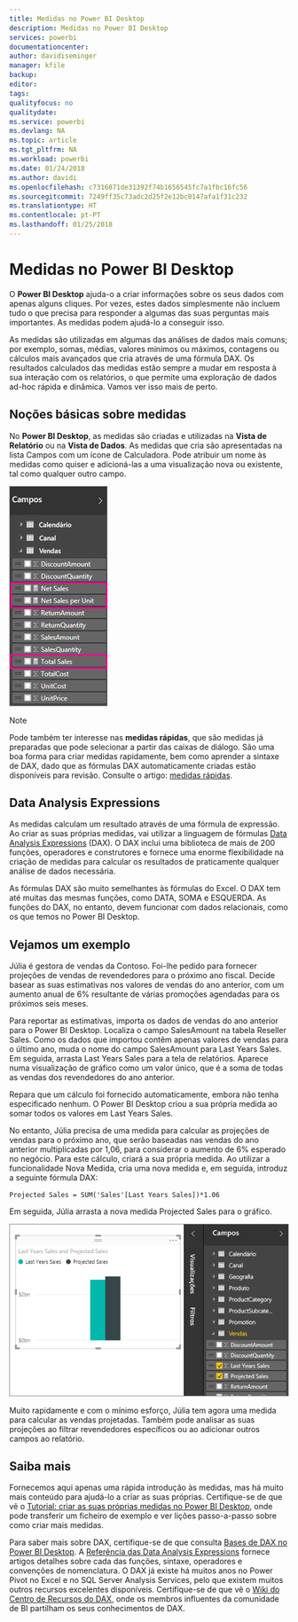 ```yaml
---
title: Medidas no Power BI Desktop
description: Medidas no Power BI Desktop
services: powerbi
documentationcenter: 
author: davidiseminger
manager: kfile
backup: 
editor: 
tags: 
qualityfocus: no
qualitydate: 
ms.service: powerbi
ms.devlang: NA
ms.topic: article
ms.tgt_pltfrm: NA
ms.workload: powerbi
ms.date: 01/24/2018
ms.author: davidi
ms.openlocfilehash: c7316871de31392f74b1656545fc7a1fbc16fc56
ms.sourcegitcommit: 7249ff35c73adc2d25f2e12bc0147afa1f31c232
ms.translationtype: HT
ms.contentlocale: pt-PT
ms.lasthandoff: 01/25/2018
---
```

# <a name="measures-in-power-bi-desktop"></a>Medidas no Power BI Desktop
O **Power BI Desktop** ajuda-o a criar informações sobre os seus dados com apenas alguns cliques. Por vezes, estes dados simplesmente não incluem tudo o que precisa para responder a algumas das suas perguntas mais importantes. As medidas podem ajudá-lo a conseguir isso.

As medidas são utilizadas em algumas das análises de dados mais comuns; por exemplo, somas, médias, valores mínimos ou máximos, contagens ou cálculos mais avançados que cria através de uma fórmula DAX. Os resultados calculados das medidas estão sempre a mudar em resposta à sua interação com os relatórios, o que permite uma exploração de dados ad-hoc rápida e dinâmica. Vamos ver isso mais de perto.

## <a name="understanding-measures"></a>Noções básicas sobre medidas
No **Power BI Desktop**, as medidas são criadas e utilizadas na **Vista de Relatório** ou na **Vista de Dados**. As medidas que cria são apresentadas na lista Campos com um ícone de Calculadora. Pode atribuir um nome às medidas como quiser e adicioná-las a uma visualização nova ou existente, tal como qualquer outro campo.

![](media/desktop-measures/measuresinpbid_measinfieldlist.png)

> [!NOTE]
> Pode também ter interesse nas **medidas rápidas**, que são medidas já preparadas que pode selecionar a partir das caixas de diálogo. São uma boa forma para criar medidas rapidamente, bem como aprender a sintaxe de DAX, dado que as fórmulas DAX automaticamente criadas estão disponíveis para revisão. Consulte o artigo: [medidas rápidas](desktop-quick-measures.md).
> 
> 

## <a name="data-analysis-expressions"></a>Data Analysis Expressions
As medidas calculam um resultado através de uma fórmula de expressão. Ao criar as suas próprias medidas, vai utilizar a linguagem de fórmulas [Data Analysis Expressions](https://msdn.microsoft.com/library/gg413422.aspx) (DAX). O DAX inclui uma biblioteca de mais de 200 funções, operadores e construtores e fornece uma enorme flexibilidade na criação de medidas para calcular os resultados de praticamente qualquer análise de dados necessária.

As fórmulas DAX são muito semelhantes às fórmulas do Excel. O DAX tem até muitas das mesmas funções, como DATA, SOMA e ESQUERDA. As funções do DAX, no entanto, devem funcionar com dados relacionais, como os que temos no Power BI Desktop.

## <a name="lets-look-at-an-example"></a>Vejamos um exemplo
Júlia é gestora de vendas da Contoso. Foi-lhe pedido para fornecer projeções de vendas de revendedores para o próximo ano fiscal. Decide basear as suas estimativas nos valores de vendas do ano anterior, com um aumento anual de 6% resultante de várias promoções agendadas para os próximos seis meses.

Para reportar as estimativas, importa os dados de vendas do ano anterior para o Power BI Desktop. Localiza o campo SalesAmount na tabela Reseller Sales. Como os dados que importou contêm apenas valores de vendas para o último ano, muda o nome do campo SalesAmount para Last Years Sales. Em seguida, arrasta Last Years Sales para a tela de relatórios. Aparece numa visualização de gráfico como um valor único, que é a soma de todas as vendas dos revendedores do ano anterior.

Repara que um cálculo foi fornecido automaticamente, embora não tenha especificado nenhum. O Power BI Desktop criou a sua própria medida ao somar todos os valores em Last Years Sales.

No entanto, Júlia precisa de uma medida para calcular as projeções de vendas para o próximo ano, que serão baseadas nas vendas do ano anterior multiplicadas por 1,06, para considerar o aumento de 6% esperado no negócio. Para este cálculo, criará a sua própria medida. Ao utilizar a funcionalidade Nova Medida, cria uma nova medida e, em seguida, introduz a seguinte fórmula DAX:

    Projected Sales = SUM('Sales'[Last Years Sales])*1.06

Em seguida, Júlia arrasta a nova medida Projected Sales para o gráfico.

![](media/desktop-measures/measuresinpbid_lastyearsales.png)

Muito rapidamente e com o mínimo esforço, Júlia tem agora uma medida para calcular as vendas projetadas. Também pode analisar as suas projeções ao filtrar revendedores específicos ou ao adicionar outros campos ao relatório.

## <a name="learn-more"></a>Saiba mais
Fornecemos aqui apenas uma rápida introdução às medidas, mas há muito mais conteúdo para ajudá-lo a criar as suas próprias. Certifique-se de que vê o [Tutorial: criar as suas próprias medidas no Power BI Desktop](desktop-tutorial-create-measures.md), onde pode transferir um ficheiro de exemplo e ver lições passo-a-passo sobre como criar mais medidas.  

Para saber mais sobre DAX, certifique-se de que consulta [Bases de DAX no Power BI Desktop](desktop-quickstart-learn-dax-basics.md). A [Referência das Data Analysis Expressions](https://msdn.microsoft.com/library/gg413422.aspx) fornece artigos detalhes sobre cada das funções, sintaxe, operadores e convenções de nomenclatura. O DAX já existe há muitos anos no Power Pivot no Excel e no SQL Server Analysis Services, pelo que existem muitos outros recursos excelentes disponíveis. Certifique-se de que vê o [Wiki do Centro de Recursos do DAX](http://social.technet.microsoft.com/wiki/contents/articles/1088.dax-resource-center.aspx), onde os membros influentes da comunidade de BI partilham os seus conhecimentos de DAX.



